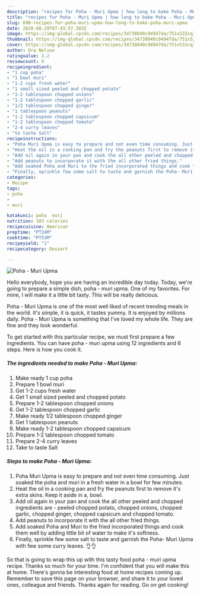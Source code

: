 ```yaml
---
description: "recipes for Poha - Muri Upma | how long to bake Poha - Muri Upma"
title: "recipes for Poha - Muri Upma | how long to bake Poha - Muri Upma"
slug: 690-recipes-for-poha-muri-upma-how-long-to-bake-poha-muri-upma
date: 2020-08-29T07:43:57.503Z
image: https://img-global.cpcdn.com/recipes/34738040c94947da/751x532cq70/poha-muri-upma-recipe-main-photo.jpg
thumbnail: https://img-global.cpcdn.com/recipes/34738040c94947da/751x532cq70/poha-muri-upma-recipe-main-photo.jpg
cover: https://img-global.cpcdn.com/recipes/34738040c94947da/751x532cq70/poha-muri-upma-recipe-main-photo.jpg
author: Ora Nelson
ratingvalue: 3.2
reviewcount: 9
recipeingredient:
- "1 cup poha"
- "1 bowl muri"
- "1-2 cups fresh water"
- "1 small sized peeled and chopped potato"
- "1-2 tablespoon chopped onions"
- "1-2 tablespoon chopped garlic"
- "1/2 tablespoon chopped ginger"
- "1 tablespoon peanuts"
- "1-2 tablespoon chopped capsicum"
- "1-2 tablespoon chopped tomato"
- "2-4 curry leaves"
- "to taste Salt"
recipeinstructions:
- "Poha Muri Upma is easy to prepare and not even time consuming. Just soaked the poha and muri in a fresh water in a bowl for few minutes."
- "Heat the oil in a cooking pan and fry the peanuts first to remove it&#39;s extra skins. Keep it aside in a, bowl."
- "Add oil again in your pan and cook the all other peeled and chopped ingredients are - peeled chopped potato, chopped onions, chopped garlic, chopped ginger, chopped capsicum and chopped tomato."
- "Add peanuts to incorporate it with the all other fried things."
- "Add soaked Poha and Muri to the fried incorporated things and cook them well by adding little bit of water to make it&#39;s softness."
- "Finally, sprinkle few some salt to taste and garnish the Poha- Muri Upma with few some curry leaves. 👌👌"
categories:
- Recipe
tags:
- poha
- 
- muri

katakunci: poha  muri 
nutrition: 103 calories
recipecuisine: American
preptime: "PT24M"
cooktime: "PT53M"
recipeyield: "1"
recipecategory: Dessert

---
```



![Poha - Muri Upma](https://img-global.cpcdn.com/recipes/34738040c94947da/751x532cq70/poha-muri-upma-recipe-main-photo.jpg)

Hello everybody, hope you are having an incredible day today. Today, we're going to prepare a simple dish, poha - muri upma. One of my favorites. For mine, I will make it a little bit tasty. This will be really delicious.



Poha - Muri Upma is one of the most well liked of recent trending meals in the world. It's simple, it is quick, it tastes yummy. It is enjoyed by millions daily. Poha - Muri Upma is something that I've loved my whole life. They are fine and they look wonderful.


To get started with this particular recipe, we must first prepare a few ingredients. You can have poha - muri upma using 12 ingredients and 6 steps. Here is how you cook it.

<!--inarticleads1-->

##### The ingredients needed to make Poha - Muri Upma:

1. Make ready 1 cup poha
1. Prepare 1 bowl muri
1. Get 1-2 cups fresh water
1. Get 1 small sized peeled and chopped potato
1. Prepare 1-2 tablespoon chopped onions
1. Get 1-2 tablespoon chopped garlic
1. Make ready 1/2 tablespoon chopped ginger
1. Get 1 tablespoon peanuts
1. Make ready 1-2 tablespoon chopped capsicum
1. Prepare 1-2 tablespoon chopped tomato
1. Prepare 2-4 curry leaves
1. Take to taste Salt




<!--inarticleads2-->

##### Steps to make Poha - Muri Upma:

1. Poha Muri Upma is easy to prepare and not even time consuming. Just soaked the poha and muri in a fresh water in a bowl for few minutes.
1. Heat the oil in a cooking pan and fry the peanuts first to remove it&#39;s extra skins. Keep it aside in a, bowl.
1. Add oil again in your pan and cook the all other peeled and chopped ingredients are - peeled chopped potato, chopped onions, chopped garlic, chopped ginger, chopped capsicum and chopped tomato.
1. Add peanuts to incorporate it with the all other fried things.
1. Add soaked Poha and Muri to the fried incorporated things and cook them well by adding little bit of water to make it&#39;s softness.
1. Finally, sprinkle few some salt to taste and garnish the Poha- Muri Upma with few some curry leaves. 👌👌




So that is going to wrap this up with this tasty food poha - muri upma recipe. Thanks so much for your time. I'm confident that you will make this at home. There's gonna be interesting food at home recipes coming up. Remember to save this page on your browser, and share it to your loved ones, colleague and friends. Thanks again for reading. Go on get cooking!
